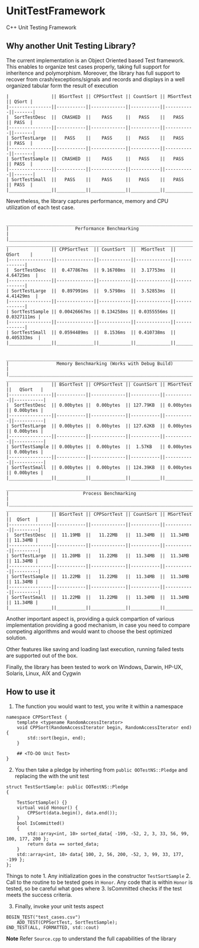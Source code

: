 # UnitTestFramework
C++ Unit Testing Framework

## Why another Unit Testing Library?
The current implementation is an Object Oriented based Test framework. This enables to organize test cases properly, taking full support for inheritence and polymorphism. 
Moreover, the library has full support to recover from crash/exceptions/signals and records and displays in a well organized tabular form the result of execution

```
|                || BSortTest || CPPSortTest || CountSort || MSortTest || QSort |
|----------------||-----------||-------------||-----------||-----------||-------|
|  SortTestDesc  ||  CRASHED  ||    PASS     ||   PASS    ||   PASS    || PASS  |
|----------------||-----------||-------------||-----------||-----------||-------|
| SortTestLarge  ||   PASS    ||    PASS     ||   PASS    ||   PASS    || PASS  |
|----------------||-----------||-------------||-----------||-----------||-------|
| SortTestSample ||  CRASHED  ||    PASS     ||   PASS    ||   PASS    || PASS  |
|----------------||-----------||-------------||-----------||-----------||-------|
| SortTestSmall  ||   PASS    ||    PASS     ||   PASS    ||   PASS    || PASS  |
|________________||___________||_____________||___________||___________||_______|
```

Nevertheless, the library captures performance, memory and CPU utilization of each test case.

```
 __________________________________________________________________________
|                         Performance Benchmarking                         |
|__________________________________________________________________________|
______________________________________________________________________________
|                || CPPSortTest  || CountSort  ||  MSortTest  ||    QSort    |
|----------------||--------------||------------||-------------||-------------|
|  SortTestDesc  ||  0.477867ms  || 9.16708ms  ||  3.17753ms  ||  4.64725ms  |
|----------------||--------------||------------||-------------||-------------|
| SortTestLarge  ||  0.897991ms  ||  9.5798ms  ||  3.52853ms  ||  4.41429ms  |
|----------------||--------------||------------||-------------||-------------|
| SortTestSample || 0.00426667ms || 0.134258ms || 0.0355556ms || 0.0327111ms |
|----------------||--------------||------------||-------------||-------------|
| SortTestSmall  || 0.0594489ms  ||  8.1536ms  || 0.410738ms  || 0.405333ms  |
|________________||______________||____________||_____________||_____________|

 ________________________________________________________________________________
|                  Memory Benchmarking (Works with Debug Build)                  |
|________________________________________________________________________________|
_____________________________________________________________________________________
|                || BSortTest || CPPSortTest || CountSort || MSortTest ||   QSort   |
|----------------||-----------||-------------||-----------||-----------||-----------|
|  SortTestDesc  || 0.00bytes ||  0.00bytes  || 127.79KB  || 0.00bytes || 0.00bytes |
|----------------||-----------||-------------||-----------||-----------||-----------|
| SortTestLarge  || 0.00bytes ||  0.00bytes  || 127.62KB  || 0.00bytes || 0.00bytes |
|----------------||-----------||-------------||-----------||-----------||-----------|
| SortTestSample || 0.00bytes ||  0.00bytes  ||  1.57KB   || 0.00bytes || 0.00bytes |
|----------------||-----------||-------------||-----------||-----------||-----------|
| SortTestSmall  || 0.00bytes ||  0.00bytes  || 124.39KB  || 0.00bytes || 0.00bytes |
|________________||___________||_____________||___________||___________||___________|
 ______________________________________________________________________________
|                            Process Benchmarking                              |
|______________________________________________________________________________|
___________________________________________________________________________________
|                || BSortTest || CPPSortTest || CountSort || MSortTest ||  QSort  |
|----------------||-----------||-------------||-----------||-----------||---------|
|  SortTestDesc  ||  11.19MB  ||   11.22MB   ||  11.34MB  ||  11.34MB  || 11.34MB |
|----------------||-----------||-------------||-----------||-----------||---------|
| SortTestLarge  ||  11.20MB  ||   11.22MB   ||  11.34MB  ||  11.34MB  || 11.34MB |
|----------------||-----------||-------------||-----------||-----------||---------|
| SortTestSample ||  11.22MB  ||   11.22MB   ||  11.34MB  ||  11.34MB  || 11.34MB |
|----------------||-----------||-------------||-----------||-----------||---------|
| SortTestSmall  ||  11.22MB  ||   11.22MB   ||  11.34MB  ||  11.34MB  || 11.34MB |
|________________||___________||_____________||___________||___________||_________|
```

Another important aspect is, providing a quick compartion of various implementation providing a good mechanism, in case you need to compare competing algorithms and would want to choose the best optimized solution.

Other features like saving and loading last execution, running failed tests are supported out of the box.

Finally, the library has been tested to work on Windows, Darwin, HP-UX, Solaris, Linux, AIX and Cygwin


## How to use it

1. The function you would want to test, you write it within a namespace
```
namespace CPPSortTest {
    template <typename RandomAccessIterator>
    void CPPSort(RandomAccessIterator begin, RandomAccessIterator end) {
        std::sort(begin, end);
    }

    ## <TO-DO Unit Test>
}
```

2. You then take a pledge by inherting from `public OOTestNS::Pledge` and replacing the <TO-DO Unit Test> with the unit test

```
struct TestSortSample: public OOTestNS::Pledge
{

	TestSortSample() {}
    virtual void Honour() {
		CPPSort(data.begin(), data.end());
	}
    bool IsCommitted()
    {
		std::array<int, 10> sorted_data{ -199, -52, 2, 3, 33, 56, 99, 100, 177, 200 };
        return data == sorted_data;
    }
	std::array<int, 10> data{ 100, 2, 56, 200, -52, 3, 99, 33, 177, -199 };
};
```
Things to note
    1. Any initialization goes in the constructor `TestSortSample`
	2. Call to the routine to be tested goes in `Honor`. Any code that is within `Honor` is tested, so be careful what goes where
	3. IsCommitted checks if the test meets the success criteria. 
	
3. Finally, invoke your unit tests aspect
```
BEGIN_TEST("test_cases.csv")    
    ADD_TEST(CPPSortTest, SortTestSample);
END_TEST(ALL, FORMATTED, std::cout)
```


**Note** Refer `Source.cpp` to understand the full capabilities of the library